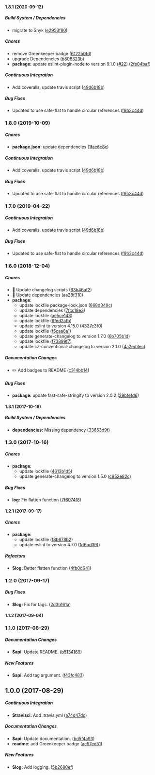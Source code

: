 #### 1.8.1 (2020-09-12)

##### Build System / Dependencies

*  migrate to Snyk ([e2953f80](https://github.com/jessie-codes/gelf-file/commit/e2953f80afe79d351854e974c421e4eb1c424855))

##### Chores

*  remove Greenkeeper badge ([6122b0fd](https://github.com/jessie-codes/gelf-file/commit/6122b0fd904baf40d23d08312fcbd784fa9c18ed))
*  upgrade Dependencies ([b806323b](https://github.com/jessie-codes/gelf-file/commit/b806323b5aaaec722189959674dbc39dda9f461b))
* **package:**  update eslint-plugin-node to version 9.1.0 ([#22](https://github.com/jessie-codes/gelf-file/pull/22)) ([2fe04baf](https://github.com/jessie-codes/gelf-file/commit/2fe04baf6f9440dbd52ebf94f9672b53a5226f49))

##### Continuous Integration

*  Add coveralls, update travis script ([49d6b18b](https://github.com/jessie-codes/gelf-file/commit/49d6b18b0484b06b4aa1b45afd21fc51c88de925))

##### Bug Fixes

*  Updated to use safe-flat to handle circular references ([f9b3c44d](https://github.com/jessie-codes/gelf-file/commit/f9b3c44d55582192c0937cf593a0fb2607250f1f))

### 1.8.0 (2019-10-09)

##### Chores

* **package.json:**  update dependencies ([1fac6c8c](https://github.com/jessie-codes/gelf-file/commit/1fac6c8cd71c2e1dd3bc1e9e08653eb29f50c6b3))

##### Continuous Integration

*  Add coveralls, update travis script ([49d6b18b](https://github.com/jessie-codes/gelf-file/commit/49d6b18b0484b06b4aa1b45afd21fc51c88de925))

##### Bug Fixes

*  Updated to use safe-flat to handle circular references ([f9b3c44d](https://github.com/jessie-codes/gelf-file/commit/f9b3c44d55582192c0937cf593a0fb2607250f1f))

### 1.7.0 (2019-04-22)

##### Continuous Integration

*  Add coveralls, update travis script ([49d6b18b](https://github.com/jessie-codes/gelf-file/commit/49d6b18b0484b06b4aa1b45afd21fc51c88de925))

##### Bug Fixes

*  Updated to use safe-flat to handle circular references ([f9b3c44d](https://github.com/jessie-codes/gelf-file/commit/f9b3c44d55582192c0937cf593a0fb2607250f1f))

### 1.6.0 (2018-12-04)

##### Chores

*  🤖 Update changelog scripts ([63b46af2](https://github.com/jessie-codes/gelf-file/commit/63b46af218282352d28498b622b9067cf2fb3dde))
*  🤖 Update dependencies ([aa28f310](https://github.com/jessie-codes/gelf-file/commit/aa28f3102df343fef8ea5b072d9a1252978910bb))
* **package:**
  *  update lockfile package-lock.json ([868d349c](https://github.com/jessie-codes/gelf-file/commit/868d349c34df09d8711f861597690e917d502726))
  *  update dependencies ([7fcc18e3](https://github.com/jessie-codes/gelf-file/commit/7fcc18e34d7a6187b8728d427ab6643014edcf9b))
  *  update lockfile ([ae5ce143](https://github.com/jessie-codes/gelf-file/commit/ae5ce1434388a40af1ea64eddf39bfa029d62d6d))
  *  update lockfile ([6fed2afb](https://github.com/jessie-codes/gelf-file/commit/6fed2afbc6221cbb920d7125b38419d44357a824))
  *  update eslint to version 4.15.0 ([4337c3f0](https://github.com/jessie-codes/gelf-file/commit/4337c3f0307eb7c75f7d0d53ba2472648b8b6bcf))
  *  update lockfile ([f5caa8a1](https://github.com/jessie-codes/gelf-file/commit/f5caa8a10c37823f707ca34cc97870d24b4e4dbf))
  *  update generate-changelog to version 1.7.0 ([6b705b1d](https://github.com/jessie-codes/gelf-file/commit/6b705b1d57bc744a2d5a65d11ce9037e0a93e82b))
  *  update lockfile ([f73899f7](https://github.com/jessie-codes/gelf-file/commit/f73899f7179fd5faacd02de6af7d601c81ca4c52))
  *  update cz-conventional-changelog to version 2.1.0 ([4a2ed3ec](https://github.com/jessie-codes/gelf-file/commit/4a2ed3ecab7474b01bc723af6a13e75c56d3a14d))

##### Documentation Changes

*  ✏️ Add badges to README ([c314bb14](https://github.com/jessie-codes/gelf-file/commit/c314bb1473f67bbbe77127fe8728323a3334398f))

##### Bug Fixes

* **package:**  update fast-safe-stringify to version 2.0.2 ([39bfefd6](https://github.com/jessie-codes/gelf-file/commit/39bfefd6a9f357dbf3e5a38755da9227144adf18))

#### 1.3.1 (2017-10-16)

##### Build System / Dependencies

* **dependencies:** Missing dependency ([33653d9f](https://github.com/jessie-codes/gelf-file/commit/33653d9f9d85fec437f841ddd370d12e94989cc5))

### 1.3.0 (2017-10-16)

##### Chores

* **package:**
  * update lockfile ([4613b1d5](https://github.com/jessie-codes/gelf-file/commit/4613b1d556837b1c5e181ed89102e89c20f4bc67))
  * update generate-changelog to version 1.5.0 ([c952e82c](https://github.com/jessie-codes/gelf-file/commit/c952e82c357ba5b5765544bd7b4408e9c4d7fcc4))

##### Bug Fixes

* **log:** Fix flatten function ([7f6074f8](https://github.com/jessie-codes/gelf-file/commit/7f6074f8be8b930bb5b528f6301cb439d45ba98e))

#### 1.2.1 (2017-09-17)

##### Chores

* **package:**
  * update lockfile ([f8b678b2](https://github.com/jessie-codes/gelf-file/commit/f8b678b27fd81370dc1457f50bed86f4c61c4fce))
  * update eslint to version 4.7.0 ([1d6bd39f](https://github.com/jessie-codes/gelf-file/commit/1d6bd39f14094146eef286810fa45e825e4d5f89))

##### Refactors

* **$log:** Better flatten function ([4fb0d641](https://github.com/jessie-codes/gelf-file/commit/4fb0d64139d1ff7d5912c997d1051447511f0f3f))

### 1.2.0 (2017-09-17)

##### Bug Fixes

* **$log:** Fix for tags. ([2d3b161a](https://github.com/jessie-codes/gelf-file/commit/2d3b161a4857fb7935f9d440003603d151a74c7a))

#### 1.1.2 (2017-09-04)

### 1.1.0 (2017-08-29)

##### Documentation Changes

* **$api:** Update README. ([b5134169](https://github.com/jessie-codes/gelf-file/commit/b5134169d35dde6dfd4d12d89e9d4d5aaa08d7ab))

##### New Features

* **$api:** Add tag argument. ([f43fc483](https://github.com/jessie-codes/gelf-file/commit/f43fc483503b4c4fbc42a2f0b58adc2c018eaade))

## 1.0.0 (2017-08-29)

##### Continuous Integration

* **$travisci:** Add .travis.yml ([a74d47dc](https://github.com/jessie-codes/gelf-file/commit/a74d47dc63824b9be67812ea55a244dbc774aad8))

##### Documentation Changes

* **$api:** Update documentation. ([bd5f4a93](https://github.com/jessie-codes/gelf-file/commit/bd5f4a93d24d20dd1922e4cf64204af4fab36fab))
* **readme:** add Greenkeeper badge ([ac57ed51](https://github.com/jessie-codes/gelf-file/commit/ac57ed516a7ca6c3ae4c523e425837ae07ac64a4))

##### New Features

* **$log:** Add logging. ([5b2680ef](https://github.com/jessie-codes/gelf-file/commit/5b2680efaccb5840fa017405d592a3956b053219))

